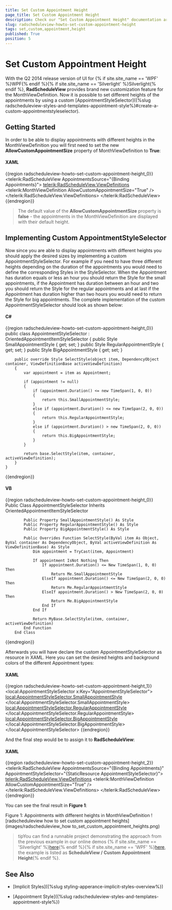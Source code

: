```yaml
---
title: Set Custom Appointment Height
page_title: Set Custom Appointment Height
description: Check our "Set Custom Appointment Height" documentation article for the RadScheduleView WPF control.
slug: radscheduleview-howto-set-custom-appointment-height
tags: set,custom,appointment,height
published: True
position: 5
---
```


# Set Custom Appointment Height


With the Q2 2014 release version of UI for {% if site.site_name == 'WPF' %}WPF{% endif %}{% if site.site_name == 'Silverlight' %}Silverlight{% endif %}, __RadScheduleView__ provides brand new customization feature for the MonthViewDefinition. Now it is possible to set different heights of the appointments by using a custom [AppointmentStyleSelector]({%slug radscheduleview-styles-and-templates-appointment-style%}#create-a-custom-appointmentstyleselector).      

## Getting Started

In order to be able to display appointments with different heights in the MonthViewDefinition you will first need to set the new __AllowCustomAppointmentSize__ property of MonthViewDefinition to __True__:        

#### __XAML__

{{region radscheduleview-howto-set-custom-appointment-height_0}}
	<telerik:RadScheduleView AppointmentsSource="{Binding Appointments}">
	    <telerik:RadScheduleView.ViewDefinitions>
	        <telerik:MonthViewDefinition AllowCustomAppointmentSize="True" />
	    </telerik:RadScheduleView.ViewDefinitions>
	</telerik:RadScheduleView>
{{endregion}}

>The default value of the __AllowCustomAppointmentSize__ property is __false__ - the appointments in the MonthViewDefinition are displayed with their default height.

## Implementing Custom AppointmentStyleSelector

Now since you are able to display appointments with different heights you should apply the desired sizes by implementing a custom AppointmentStyleSelector. For example if you need to have three different heights depending on the duration of the appointments you would need to define the corresponding Styles in the StyleSelector. When the Appointment has duration equals or less an hour you should return the Style for the small appointments, if the Appointment has duration between an hour and two you should return the Style for the regular appointments and at last if the Appointment has duration higher than two hours you would need to return the Style for big appointments. The complete implementation of the custom AppointmentStyleSelector should look as shown below:
        
#### __C#__

{{region radscheduleview-howto-set-custom-appointment-height_0}}
	public class AppointmentStyleSelector : OrientedAppointmentItemStyleSelector
	{
	    public Style SmallAppointmentStyle { get; set; }
	    public Style RegularAppointmentStyle { get; set; }
	    public Style BigAppointmentStyle { get; set; }
	
	    public override Style SelectStyle(object item, DependencyObject container, ViewDefinitionBase activeViewDefinition)
	    {
	        var appointment = item as Appointment;
	
	        if (appointment != null)
	        {
	            if (appointment.Duration() <= new TimeSpan(1, 0, 0))
	            {
	                return this.SmallAppointmentStyle;
	            }
	            else if (appointment.Duration() <= new TimeSpan(2, 0, 0))
	            {
	                return this.RegularAppointmentStyle;
	            }
	            else if (appointment.Duration() > new TimeSpan(2, 0, 0))
	            {
	                return this.BigAppointmentStyle;
	            }
	        }
	
	        return base.SelectStyle(item, container, activeViewDefinition);
	    }
	}
{{endregion}}

#### __VB__

{{region radscheduleview-howto-set-custom-appointment-height_0}}
	    Public Class AppointmentStyleSelector
	        Inherits OrientedAppointmentItemStyleSelector
	
	        Public Property SmallAppointmentStyle() As Style
	        Public Property RegularAppointmentStyle() As Style
	        Public Property BigAppointmentStyle() As Style
	
	        Public Overrides Function SelectStyle(ByVal item As Object, ByVal container As DependencyObject, ByVal activeViewDefinition As ViewDefinitionBase) As Style
	            Dim appointment = TryCast(item, Appointment)
	
	            If appointment IsNot Nothing Then
	                If appointment.Duration() <= New TimeSpan(1, 0, 0) Then
	                    Return Me.SmallAppointmentStyle
	                ElseIf appointment.Duration() <= New TimeSpan(2, 0, 0) Then
	                    Return Me.RegularAppointmentStyle
	                ElseIf appointment.Duration() > New TimeSpan(2, 0, 0) Then
	                    Return Me.BigAppointmentStyle
	                End If
	            End If
	
	            Return MyBase.SelectStyle(item, container, activeViewDefinition)
	        End Function
	    End Class
{{endregion}}

Afterwards you will have declare the custom AppointmentStyleSelector as resource in XAML. Here you can set the desired heights and background colors of the different Appointment types:        

#### __XAML__

{{region radscheduleview-howto-set-custom-appointment-height_1}}
	<local:AppointmentStyleSelector x:Key="AppointmentStyleSelector">
	    <local:AppointmentStyleSelector.SmallAppointmentStyle>
	        <Style TargetType="telerik:AppointmentItem" BasedOn="{StaticResource AppointmentItemBaseStyle}">
	            <Setter Property="Background" Value="#FF3366CC" />
	            <!-- Set the desired height -->
	            <Setter Property="Height" Value="24" />
	        </Style>
	    </local:AppointmentStyleSelector.SmallAppointmentStyle>
	    <local:AppointmentStyleSelector.RegularAppointmentStyle>
	        <Style TargetType="telerik:AppointmentItem" BasedOn="{StaticResource AppointmentItemBaseStyle}">
	            <Setter Property="Background" Value="#FF16ABA9" />
	            <!-- Set the desired height -->
	            <Setter Property="Height" Value="42" />
	        </Style>
	    </local:AppointmentStyleSelector.RegularAppointmentStyle>
	    <local:AppointmentStyleSelector.BigAppointmentStyle>
	        <Style TargetType="telerik:AppointmentItem" BasedOn="{StaticResource AppointmentItemBaseStyle}">
	            <Setter Property="Background" Value="#FF8EBC00" />
	            <!-- Set the desired height -->
	            <Setter Property="Height" Value="64" />
	        </Style>
	    </local:AppointmentStyleSelector.BigAppointmentStyle>
	</local:AppointmentStyleSelector>
{{endregion}}

And the final step would be to assign it to __RadScheduleView__:       

#### __XAML__

{{region radscheduleview-howto-set-custom-appointment-height_2}}
	<telerik:RadScheduleView AppointmentsSource="{Binding Appointments}"
	                         AppointmentStyleSelector="{StaticResource AppointmentStyleSelector}">
	    <telerik:RadScheduleView.ViewDefinitions>
	        <telerik:MonthViewDefinition AllowCustomAppointmentSize="True" />
	    </telerik:RadScheduleView.ViewDefinitions>
	</telerik:RadScheduleView>
{{endregion}}

You can see the final result in __Figure 1__:

Figure 1: Appointments with different heights in MonthViewDefinition
![radscheduleview how to set custom appointment heights](images/radscheduleview_how to_set_custom_appointment_heights.png)

>tipYou can find a runnable project demonstrating the approach from the previous example in our online demos {% if site.site_name == 'Silverlight' %}[here](https://demos.telerik.com/silverlight/#ScheduleView/CustomStyles/CustomAppointmentHeight){% endif %}{% if site.site_name == 'WPF' %}[here](https://demos.telerik.com/wpf), the example is listed as __ScheduleView / Custom Appointment Height__{% endif %}.          

## See Also

 * [Implicit Styles]({%slug styling-apperance-implicit-styles-overview%})

 * [Appointment Style]({%slug radscheduleview-styles-and-templates-appointment-style%})